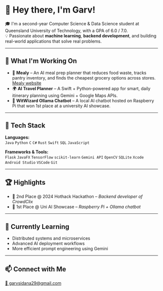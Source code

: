 # 👋 Hey there, I'm Garv!

🎓 I'm a second-year Computer Science & Data Science student at Queensland University of Technology, with a GPA of 6.0 / 7.0.  
💡 Passionate about **machine learning**, **backend development**, and building real-world applications that solve real problems.

---

## 🚀 What I'm Working On
- 🧠 **Mealy** – An AI meal prep planner that reduces food waste, tracks pantry inventory, and finds the cheapest grocery options across stores. [Mealy website](https://mealyapp.vercel.app/)
- 🌍 **AI Travel Planner** – A Swift + Python-powered app for smart, daily itinerary planning using Gemini + Google Maps APIs.
- 🤖 **WitWizard Ollama Chatbot** – A local AI chatbot hosted on Raspberry Pi that won 1st place at a university AI showcase.

---

## 🧰 Tech Stack
**Languages:**  
`Java` `Python` `C` `C#` `Rust` `Swift` `SQL` `JavaScript`

**Frameworks & Tools:**  
`Flask` `JavaFX` `TensorFlow` `scikit-learn` `Gemini API` `OpenCV` `SQLite` `Xcode` `Android Studio` `VSCode` `Git`

---

## 🏆 Highlights
- 🥈 2nd Place @ 2024 Hothack Hackathon – *Backend developer of CrowdClix*
- 🥇 1st Place @ Uni AI Showcase – *Raspberry Pi + Ollama chatbot*

---

## 🌱 Currently Learning
- Distributed systems and microservices  
- Advanced AI deployment workflows  
- More efficient prompt engineering using Gemini

---

## 📫 Connect with Me
[📧 garvsidana29@gmail.com](mailto:garvsidana29@gmail.com)  




